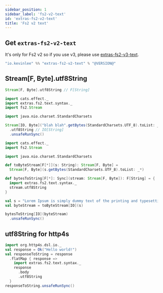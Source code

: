 ```yaml
---
sidebar_position: 1
sidebar_label: 'fs2-v2-text'
id: 'extras-fs2-v2-text'
title: 'Fs2 v2 text'
---
```


## Get `extras-fs2-v2-text`

It's only for Fs2 v2 so if you use v3, please use [extras-fs2-v3-text](../v3/extras-fs2-v3-text).
```scala
"io.kevinlee" %% "extras-fs2-v2-text" % "@VERSION@"
```

## Stream[F, Byte].utf8String

```scala
Stream[F, Byte].utf8String // F[String]
```

```scala mdoc:reset-object
import cats.effect._
import extras.fs2.text.syntax._
import fs2.Stream

import java.nio.charset.StandardCharsets

Stream[IO, Byte]("blah blah".getBytes(StandardCharsets.UTF_8).toList: _*)
  .utf8String // IO[String]
  .unsafeRunSync()
```

```scala mdoc:reset-object
import cats.effect._
import fs2.Stream

import java.nio.charset.StandardCharsets

def toByteStream[F[*]](s: String): Stream[F, Byte] =
  Stream[F, Byte](s.getBytes(StandardCharsets.UTF_8).toList: _*)

def bytesToString[F[*]: Sync](stream: Stream[F, Byte]): F[String] = {
  import extras.fs2.text.syntax._
  stream.utf8String
}

val s = "Lorem Ipsum is simply dummy text of the printing and typesetting industry."
val byteStream = toByteStream[IO](s)

bytesToString[IO](byteStream)
  .unsafeRunSync()
```

## utf8String for http4s
```scala mdoc:reset-object:height=9
import org.http4s.dsl.io._
val response = Ok("Hello world!")
val responseToString = response
  .flatMap { response =>
    import extras.fs2.text.syntax._
    response
      .body
      .utf8String
  }
responseToString.unsafeRunSync()
```
